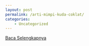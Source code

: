 ```yaml
---
layout: post
permalink: /arti-mimpi-kuda-coklat/
categories:
    - Uncategorized
---
```


[Baca Selengkapnya](/10)